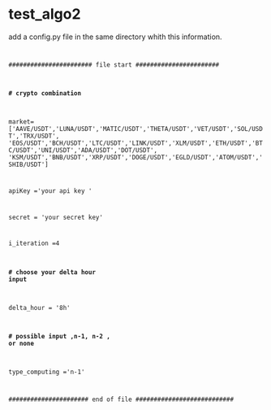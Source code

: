# test_algo2

add a config.py file in the same directory whith this information.
<code>

####################### file start #######################
        
#### # crypto combination
market=['AAVE/USDT','LUNA/USDT','MATIC/USDT','THETA/USDT','VET/USDT','SOL/USDT','TRX/USDT',
        'EOS/USDT','BCH/USDT','LTC/USDT','LINK/USDT','XLM/USDT','ETH/USDT','BTC/USDT','UNI/USDT','ADA/USDT','DOT/USDT',
        'KSM/USDT','BNB/USDT','XRP/USDT','DOGE/USDT','EGLD/USDT','ATOM/USDT','SHIB/USDT']


apiKey ='your api key '
        
        
secret = 'your secret key'


i_iteration =4

#### # choose your delta hour input 
delta_hour = '8h'
#### # possible input ,n-1, n-2 , or none 
type_computing ='n-1' 



###################### end of file ###########################
</code>
